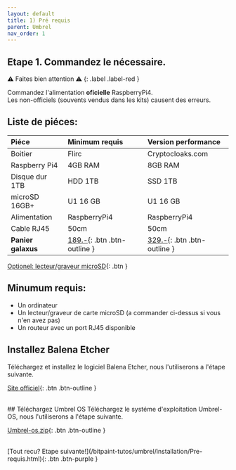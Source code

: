 ```yaml
---
layout: default
title: 1) Pré requis
parent: Umbrel
nav_order: 1
---
```



##  Etape 1. Commandez le nécessaire. 

⚠️ Faites bien attention ⚠️
{: .label .label-red }

Commandez l'alimentation **oficielle** RaspberryPi4.<br>
Les non-officiels (souvents vendus dans les kits) causent des erreurs.




## Liste de piéces:

| Piéce        | Minimum requis | Version performance |
|:-------------|:------------------|:------|
| Boitier  | Flirc   | Cryptocloaks.com|
| Raspberry Pi4  | 4GB RAM			   | 8GB RAM|
| Disque dur 1TB | HDD 1TB   | SSD 1TB   |
| microSD 16GB+ | U1 16 GB    | U1 16 GB   |
| Alimentation     | RaspberryPi4 | RaspberryPi4  |
| Cable RJ45     | 50cm | 50cm |
| **Panier galaxus**     | [189.-](https://www.balena.io/etcher/){: .btn .btn-outline } | [329.-](https://github.com/getumbrel/umbrel-os/releases/download/v0.3.2/umbrel-os-v0.3.2.zip){: .btn .btn-outline }  |

 [Optionel: lecteur/graveur microSD](https://www.galaxus.ch/fr/s1/product/sandisk-lecteur-usb-microsd-mobilemate-usb-30-lecteurs-de-cartes-9638318){: .btn }

## Minumum requis:
- Un ordinateur 
- Un lecteur/graveur de carte microSD (a commander ci-dessus si vous n'en avez pas)
- Un routeur avec un port RJ45 disponible 


## Installez Balena Etcher
Téléchargez et installez le logiciel Balena Etcher, nous l'utiliserons a l'étape suivante. 

[Site officiel](https://www.balena.io/etcher/){: .btn .btn-outline }


<br>
## Téléchargez Umbrel OS
Téléchargez le systéme d'exploitation Umbrel-OS, nous l'utiliserons a l'étape suivante. 

[Umbrel-os.zip](https://github.com/getumbrel/umbrel-os/releases/download/v0.3.2/umbrel-os-v0.3.2.zip){: .btn .btn-outline }



<br>
[Tout recu? Etape suivante!](/bitpaint-tutos/umbrel/installation/Pre-requis.html){: .btn .btn-purple }